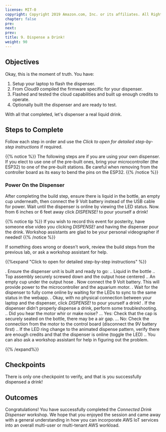 ```yaml
---
license: MIT-0
copyright: Copyright 2019 Amazon.com, Inc. or its affiliates. All Rights Reserved.
chapter: false
pre: 
next: 
prev: 
title: 9. Dispense a Drink!
weight: 90
---
```


## Objectives

Okay, this is the moment of truth. You have:

1. Setup your laptop to flash the dispenser.
1. From Cloud9 compiled the firmware specific for your dispenser. 
1. Flashed and tested the cloud capabilities and built up enough credits to operate.
1. Optionally built the dispenser and are ready to test.

With all that completed, let's dispenser a real liquid drink.

## Steps to Complete

Follow each step in order and use the *Click to open for detailed step-by-step instructions* if required.

{{% notice %}}
The following steps are if you are using your own dispenser. If you elect to use one of the pre-built ones, bring your microcontroller (the ESP32) to one of the pre-built stations. Be careful when removing from the controller board as its easy to bend the pins on the ESP32.
{{% /notice %}}

### Power On the Dispenser

After completing the build step, ensure there is liquid in the bottle, an empty cup underneath, then connect the 9 Volt battery instead of the USB cable for power. Wait until the dispenser is online by viewing the LED status. Now. from 6 inches or 6 feet away click _DISPENSE!_ to pour yourself a drink!

{{% notice tip %}}
If you wish to record this event for posterity, have someone else video you clicking _DISPENSE!_ and having the dispenser pour the drink. Workshop assistants are glad to be your personal videographer if needed!
{{% /notice %}}

If something does wrong or doesn't work, review the build steps from the previous lab, or ask a workshop assistant for help.

{{%expand "Click to open for detailed step-by-step instructions" %}}

. Ensure the dispenser unit is built and ready to go:
.. Liquid in the bottle
.. Top assembly securely screwed down and the output hose centered
.. An empty cup under the output hose
. Now connect the 9 Volt battery. This will provide power to the microcontroller and the aquarium motor.
. Wait for the dispenser to fully come online by waiting for the LEDs to sync to the same status in the webapp.
. Okay, with no physical connection between your laptop and the dispenser, click _DISPENSE!_ to pour yourself a drink! 
. If the dispenser didn't properly dispense a drink, perform some troubleshooting.
.. Did you hear the motor whir or make noise?
... Yes: Check that the cap is securely seated on the bottle, there may be a air gap.
... No: Check the connection from the motor to the control board (disconnect the 9V battery first)
.. If the LED ring change to the animated dispense pattern, verify there are enough credits and that the dispenser is online (toggle the LED)
.. You can also ask a workshop assistant for help in figuring out the problem.

{{% /expand%}}

## Checkpoints

There is only one checkpoint to verify, and that is you successfully dispensed a drink!

## Outcomes

Congratulations! You have successfully completed the _Connected Drink Dispenser_ workshop. We hope that you enjoyed the session and came away with a general understanding in how you can incorporate AWS IoT services into an overall multi-user or multi-tenant AWS workload.